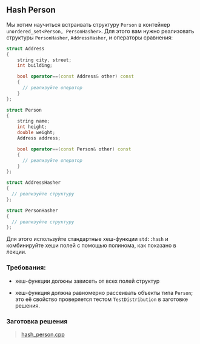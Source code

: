 ## Hash Person

Мы хотим научиться встраивать структуру ```Person``` в контейнер
```unordered_set<Person, PersonHasher>```. Для этого вам нужно реализовать структуры
```PersonHasher```, ```AddressHasher```, и операторы сравнения:

```cpp
struct Address
{
    string city, street;
    int building;

    bool operator==(const Address& other) const
    {
      // реализуйте оператор
    }
};

struct Person
{
    string name;
    int height;
    double weight;
    Address address;

    bool operator==(const Person& other) const
    {
      // реализуйте оператор
    }
};

struct AddressHasher
{
  // реализуйте структуру
};

struct PersonHasher
{
  // реализуйте структуру
};
```

Для этого используйте стандартные хеш-функции ```std::hash``` и комбинируйте хеши полей с помощью
полинома, как показано в лекции.

### Требования:

-   хеш-функции должны зависеть от всех полей структур

-   хеш-функция должна равномерно рассеивать объекты типа ```Person```; это её свойство
проверяется тестом ```TestDistribution``` в заготовке решения.

### Заготовка решения

>   [hash_person.cpp](https://d3c33hcgiwev3.cloudfront.net/GjFI-fPOEeilxxL_ZeRz_A_1a8de700f3ce11e882cf5b014df25ce8_hash_person.cpp?Expires=1644537600&Signature=foD2p2JwkfbbvM8RTRyUwGQSe9kuiJp0ghE5An~WUAfXoiUKZ86Nj59bI3EeeGPkZoafREoFkI7cnKZfuBJmhnomdeB2WtzzvBt-2v5Viy~PbakQWHl57EdfrHs16f~-Ej7VYTfyRzIe~Hw-rX8nit5hK~lFiJaOBrJ6XNouqHo_&Key-Pair-Id=APKAJLTNE6QMUY6HBC5A)
